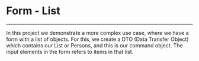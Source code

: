 # Form - List
---

In this project we demonstrate a more complex use case, where we have a form with a list of objects.
For this, we create a DTO (Data Transfer Object) which contains our List or Persons, and this is 
our command object. The input elements in the form refers to items in that list.